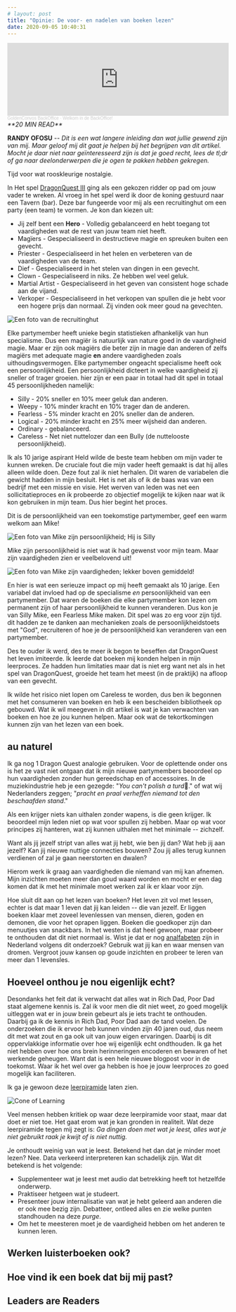 ```yaml
---
# layout: post
title: "Opinie: De voor- en nadelen van boeken lezen"
date: 2020-09-05 10:40:31
---
```


<iframe width="100%" height="166" scrolling="no" frameborder="no" allow="autoplay" src="https://w.soundcloud.com/player/?url=https%3A//api.soundcloud.com/tracks/880276330&color=%23daa51f&auto_play=false&hide_related=false&show_comments=true&show_user=true&show_reposts=false&show_teaser=true"></iframe><div style="font-size: 10px; color: #cccccc;line-break: anywhere;word-break: normal;overflow: hidden;white-space: nowrap;text-overflow: ellipsis; font-family: Interstate,Lucida Grande,Lucida Sans Unicode,Lucida Sans,Garuda,Verdana,Tahoma,sans-serif;font-weight: 100;"><a href="https://soundcloud.com/goldenconvos" title="GoldenConvos BackOffice" target="_blank" style="color: #cccccc; text-decoration: none;">GoldenConvos BackOffice</a> · <a href="https://soundcloud.com/goldenconvos/backoffice" title="Welkom in de BackOffice!" target="_blank" style="color: #cccccc; text-decoration: none;">Welkom in de BackOffice!</a></div>

<link rel="stylesheet" href="https://cdnjs.cloudflare.com/ajax/libs/font-awesome/4.7.0/css/font-awesome.min.css">
<i class="fa fa-clock-o" aria-hidden="true" style="fontsize:20px"> **20 MIN READ**</i>

**RANDY OFOSU** -- *Dit is een wat langere inleiding dan wat jullie gewend zijn van mij. Maar geloof mij dit gaat je helpen bij het begrijpen van dit artikel. Mocht je daar niet naar geïnteresseerd zijn is dat je goed recht, lees de tl;dr of ga naar deelonderwerpen die je ogen te pakken hebben gekregen.*

Tijd voor wat rooskleurige nostalgie.

In Het spel <a href="https://www.google.com/search?q=Dragonquest+3&source=lmns&bih=983&biw=1920&client=firefox-b-d&hl=nl&sa=X&ved=2ahUKEwiqssjbqq7rAhXGu6QKHdJ1Di4Q_AUoAHoECAEQAA" target="_blank" title="Google Search over DragonQuest III">DragonQuest III</a> ging als een gekozen ridder op pad om jouw vader te wreken. Al vroeg in het spel werd ik door de koning gestuurd naar een Tavern (bar). Deze bar fungeerde voor mij als een recruitinghut om een party (een team) te vormen. Je kon dan kiezen uit: 
- Jij zelf bent een **Hero** - Volledig gebalanceerd en hebt toegang tot vaardigheden wat de rest van jouw team niet heeft.
- Magïers - Gespecialiseerd in destructieve magie en spreuken buiten een gevecht.
- Priester - Gespecialiseerd in het helen en verbeteren van de vaardigheden van de team.
- Dief - Gespecialiseerd in het stelen van dingen in een gevecht.
- Clown - Gespecialiseerd in niks. Ze hebben wel veel geluk.
- Martial Artist - Gespecialiseerd in het geven van consistent hoge schade aan de vijand.
- Verkoper - Gespecialiseerd in het verkopen van spullen die je hebt voor een hogere prijs dan normaal. Zij vinden ook meer goud na gevechten.

<img src="/assets/img/recruitementhal.jpg" title="De recruitinghut" alt="Een foto van de recruitinghut"> 

Elke partymember heeft unieke begin statistieken afhankelijk van hun specialisme. Dus een magiër is natuurlijk van nature goed in de vaardigheid magie. Maar er zijn ook magiërs die beter zijn in magie dan anderen of zelfs magiërs met adequate magie **en** andere vaardigheden zoals uithoudingsvermogen. Elke partymember ongeacht specialisme heeft ook een persoonlijkheid. Een persoonlijkheid dicteert in welke vaardigheid zij sneller of trager groeien. hier zijn er een paar in totaal had dit spel in totaal 45 persoonlijkheden namelijk:
- Silly - 20% sneller en 10% meer geluk dan anderen.
- Weepy - 10% minder kracht en 10% trager dan de anderen.
- Fearless - 5% minder kracht en 20% sneller dan de anderen.
- Logical - 20% minder kracht en 25% meer wijsheid dan anderen.
- Ordinary - gebalanceerd.
- Careless - Net niet nuttelozer dan een Bully (de nuttelooste persoonlijkheid).

Ik als 10 jarige aspirant Held wilde de beste team hebben om mijn vader te kunnen wreken. De cruciale fout die mijn vader heeft gemaakt is dat hij alles alleen wilde doen. Deze fout zal ik niet herhalen. Dit waren de variabelen die gewicht hadden in mijn besluit. Het is net als of ik de baas was van een bedrijf met een missie en visie. Het werven van leden was net een sollicitatieproces en ik probeerde zo objectief mogelijk te kijken naar wat ik kon gebruiken in mijn team. Dus hier begint het proces.

Dit is de persoonlijkheid van een toekomstige partymember, geef een warm welkom aan Mike!

<img src="/assets/img/mike_zijn_persoonlijkheid.jpg" title="Mike zijn persoonlijkheden" alt="Een foto van Mike zijn persoonlijkheid; Hij is Silly"> 

Mike zijn persoonlijkheid is niet wat ik had gewenst voor mijn team. Maar zijn vaardigheden zien er veelbelovend uit!

<img src="/assets/img/mike_zijn_vaardigheden.jpg" title="Mike zijn vaardigheden" alt="Een foto van Mike zijn vaardigheden; lekker boven gemiddeld!">

En hier is wat een serieuze impact op mij heeft gemaakt als 10 jarige. Een variabel dat invloed had op de specialisme *en* persoonlijkheid van een partymember. Dat waren de boeken die elke partymember kon lezen om permanent zijn of haar persoonlijkheid te kunnen veranderen. Dus kon je van Silly Mike, een Fearless Mike maken. Dit spel was zo erg voor zijn tijd. dit hadden ze te danken aan mechanieken zoals de persoonlijkheidstoets met "God", recruiteren of hoe je de persoonlijkheid kan veranderen van een partymember.

Des te ouder ik werd, des te meer ik begon te beseffen dat DragonQuest het leven imiteerde. Ik leerde dat boeken mij konden helpen in mijn leerproces. Ze hadden hun limitaties maar dat is niet erg want net als in het spel van DragonQuest, groeide het team het meest (in de praktijk) na afloop van een gevecht. 

Ik wilde het risico niet lopen om Careless te worden, dus ben ik begonnen met het consumeren van boeken en heb ik een bescheiden bibliotheek op gebouwd. Wat ik wil meegeven in dit artikel is wat je kan verwachten van boeken en hoe ze jou kunnen helpen. Maar ook wat de tekortkomingen kunnen zijn van het lezen van een boek. 

## au naturel
Ik ga nog 1 Dragon Quest analogie gebruiken. Voor de oplettende onder ons is het ze vast niet ontgaan dat ik mijn nieuwe partymembers beoordeel op hun vaardigheden zonder hun gereedschap en of accessoires. In de muziekindustrie heb je een gezegde: "*You can't polish a turd*💩." of wat wij Nederlanders zeggen; "*pracht en praal verheffen niemand tot den beschaafden stand*." 

Als een krijger niets kan uithalen zonder wapens, is die geen krijger. Ik beoordeel mijn leden niet op wat voor spullen zij hebben. Maar op wat voor principes zij hanteren, wat zij kunnen uithalen met het minimale -- zichzelf. 

Want als jij jezelf stript van alles wat jij hebt, wie ben jij dan? Wat heb jij aan jezelf? Kan jij nieuwe nuttige connecties bouwen? Zou jij alles terug kunnen verdienen of zal je gaan neerstorten en dwalen?

Hierom werk ik graag aan vaardigheden die niemand van mij kan afnemen. Mijn inzichten moeten meer dan goud waard worden en mocht er een dag komen dat ik met het minimale moet werken zal ik er klaar voor zijn.

Hoe sluit dit aan op het lezen van boeken? Het leven zit vol met lessen, echter is dat maar 1 leven dat jij kan leiden -- die van jezelf. Er liggen boeken klaar met zoveel levenlessen van mensen, dieren, goden en demonen, die voor het oprapen liggen. Boeken die goedkoper zijn dan menuutjes van snackbars. In het westen is dat heel gewoon, maar probeer te onthouden dat dit niet normaal is. Wist je dat er nog <a href="https://www.lezenenschrijven.nl/over-laaggeletterdheid/feiten-cijfers" target="_blank" title="Stichting Lezen en Schrijven: Feiten & Cijfers" alt="Stichting Lezen en Schrijven: Feiten & Cijfers">analfabeten</a> zijn in Nederland volgens dit onderzoek? Gebruik wat jij kan en waar mensen van dromen. Vergroot jouw kansen op goude inzichten en probeer te leren van meer dan 1 levensles.  

## Hoeveel onthou je nou eigenlijk echt?
Desondanks het feit dat ik verwacht dat alles wat in Rich Dad, Poor Dad staat algemene kennis is. Zal ik voor men die dit niet weet, zo goed mogelijk uitleggen wat er in jouw brein gebeurt als je iets tracht te onthouden. Daarbij ga ik de kennis in Rich Dad, Poor Dad aan de tand voelen. De onderzoeken die ik ervoor heb kunnen vinden zijn 40 jaren oud, dus neem dit met wat zout en ga ook uit van jouw eigen ervaringen. Daarbij is dit oppervlakkige informatie over hoe wij eigenlijk echt ondthouden. Ik ga het niet hebben over hoe ons brein herinneringen encoderen en bewaren of het werkende geheugen. Want dat is een hele nieuwe blogpost voor in de toekomst. Waar ik het wel over ga hebben is hoe je jouw leerproces zo goed mogelijk kan faciliteren.

Ik ga je gewoon deze <a href="https://en.wikipedia.org/wiki/Edgar_Dale" target="_blank" title='Wikipagina over Edgar Dale "uitvinder van de leerpiramide"' alt='Wikipagina over Edgar Dale "uitvinder van de leerpiramide"'>leerpiramide</a> laten zien. 

<img src="/assets/img/Edgar_Dale's_cone_of_learning.png" alt="Cone of Learning" title="Cone of Learning">

Veel mensen hebben kritiek op waar deze leerpiramide voor staat, maar dat doet er niet toe. Het gaat erom wat je kan gronden in realiteit. Wat deze leerpiramide tegen mij zegt is: *Ga dingen doen met wat je leest, alles wat je niet gebruikt raak je kwijt of is niet nuttig.* 

Je onthoudt weinig van wat je leest. Betekend het dan dat je minder moet lezen? Nee. Data verkeerd interpreteren kan schadelijk zijn. Wat dit betekend is het volgende: 
- Supplementeer wat je leest met audio dat betrekking heeft tot hetzelfde onderwerp. 
- Praktiseer hetgeen wat je studeert. 
- Presenteer jouw internalisatie van wat je hebt geleerd aan anderen die er ook mee bezig zijn. Debatteer, ontleed alles en zie welke punten standhouden na deze *purge*. 
- Om het te meesteren moet je de vaardigheid hebben om het anderen te kunnen leren.

## Werken luisterboeken ook?
## Hoe vind ik een boek dat bij mij past?
## Leaders are Readers